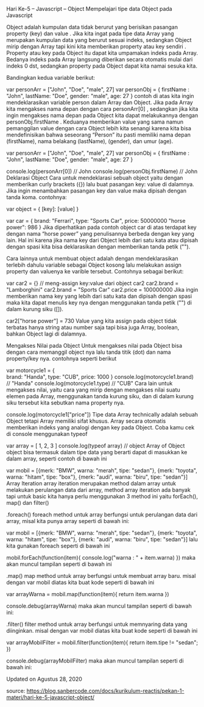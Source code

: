 Hari Ke-5 – Javascript – Object
Mempelajari tipe data Object pada Javascript

Object adalah kumpulan data tidak berurut yang berisikan pasangan property (key) dan value . Jika kita ingat pada tipe data Array yang merupakan kumpulan data yang berurut sesuai indeks, sedangkan Object mirip dengan Array tapi kini kita memberikan property atau key sendiri .
Property atau key pada Object itu dapat kita umpamakan indeks pada Array. Bedanya indeks pada Array langsung diberikan secara otomatis mulai dari indeks 0 dst, sedangkan property pada Object dapat kita namai sesuka kita.

Bandingkan kedua variable berikut:

var personArr = ["John", "Doe", "male", 27]
var personObj = {
    firstName : "John",
    lastName: "Doe",
    gender: "male",
    age: 27
} 
contoh di atas kita ingin mendeklarasikan variable person dalam Array dan Object. Jika pada Array kita mengakses nama depan dengan cara personArr[0] , sedangkan jika kita ingin mengakses nama depan pada Object kita dapat melakukannya dengan personObj.firstName . Keduanya memberikan value yang sama namun pemanggilan value dengan cara Object lebih kita senangi karena kita bisa mendefinisikan bahwa seseorang “Person” itu pasti memiliki nama depan (firstName), nama belakang (lastName), (gender), dan umur (age).

var personArr = ["John", "Doe", "male", 27]
var personObj = {
    firstName : "John",
    lastName: "Doe",
    gender: "male",
    age: 27
}
 
console.log(personArr[0]) // John
console.log(personObj.firstName) // John 
Deklarasi Object 
Cara untuk mendeklarasi sebuah object yaitu dengan memberikan curly brackets ({}) lalu buat pasangan key: value di dalamnya. Jika ingin menambahkan pasangan key dan value maka dipisah dengan tanda koma. contohnya:

var object = {
    [key]: [value]
}
 
var car = {
    brand: "Ferrari",
    type: "Sports Car",
    price: 50000000
    "horse power": 986
}
Jika diperhatikan pada contoh object car di atas terdapat key dengan nama “horse power” yang penulisannya berbeda dengan key yang lain. Hal ini karena jika nama key dari Object lebih dari satu kata atau dipisah dengan spasi kita bisa deklarasikan dengan memberikan tanda petik ("").

Cara lainnya untuk membuat object adalah dengan mendeklarasikan terlebih dahulu variable sebagai Object kosong lalu melakukan assign property dan valuenya ke varible tersebut. Contohnya sebagai berikut:

var car2 = {}
// meng-assign key:value dari object car2
car2.brand = "Lamborghini"
car2.brand = "Sports Car"
car2.price = 100000000 
Jika ingin memberikan nama key yang lebih dari satu kata dan dipisah dengan spasi maka kita dapat menulis key nya dengan menggunakan tanda petik ("") di dalam kurung siku ([]).

car2["horse power"] = 730 
Value yang kita assign pada object tidak terbatas hanya string atau number saja tapi bisa juga Array, boolean, bahkan Object lagi di dalamnya.

Mengakses Nilai pada Object
Untuk mengakses nilai pada Object bisa dengan cara memanggil object nya lalu tanda titik (dot) dan nama property/key nya. contohnya seperti berikut

var motorcycle1 = {    
    brand: "Handa",
    type: "CUB",
    price: 1000
}
console.log(motorcycle1.brand) // "Handa"
console.log(motorcycle1.type) // "CUB"
Cara lain untuk mengakses nilai, yaitu cara yang mirip dengan mengakses nilai suatu elemen pada Array, menggunakan tanda kurung siku, dan di dalam kurung siku tersebut kita sebutkan nama property nya.

console.log(motorcycle1["price"])
Tipe data Array technically adalah sebuah Object tetapi Array memiliki sifat khusus. Array secara otomatis memberikan indeks yang analogi dengan key pada Object. Coba kamu cek di console menggunakan typeof

var array = [ 1, 2, 3 ] 
console.log(typeof array) // object
Array of Object
object bisa termasuk dalam tipe data yang berarti dapat di masukkan ke dalam array, seperti contoh di bawah ini

var mobil = [{merk: "BMW", warna: "merah", tipe: "sedan"}, {merk: "toyota", warna: "hitam", tipe: "box"}, {merk: "audi", warna: "biru", tipe: "sedan"}]
Array Iteration
array iteration merupakan method dalam array untuk melakukan perulangan data dari array, method array iteration ada banyak tapi untuk basic kita hanya perlu menggunakan 3 method ini yaitu forEach(), map() dan filter()

.foreach()
foreach method untuk array berfungsi untuk perulangan data dari array, misal kita punya array seperti di bawah ini:

var mobil = [{merk: "BMW", warna: "merah", tipe: "sedan"}, {merk: "toyota", warna: "hitam", tipe: "box"}, {merk: "audi", warna: "biru", tipe: "sedan"}]
lalu kita gunakan foreach seperti di bawah ini

mobil.forEach(function(item){
   console.log("warna : " + item.warna)
})
maka akan muncul tampilan seperti di bawah ini


.map()
map method untuk array berfungsi untuk membuat array baru. misal dengan var mobil diatas kita buat kode seperti di bawah ini

var arrayWarna = mobil.map(function(item){
   return item.warna
})

console.debug(arrayWarna)
maka akan muncul tampilan seperti di bawah ini:


.filter()
filter method untuk array berfungsi untuk memnyaring data yang diinginkan. misal dengan var mobil diatas kita buat kode seperti di bawah ini

var arrayMobilFilter = mobil.filter(function(item){
   return item.tipe != "sedan";
})

console.debug(arrayMobilFilter)
maka akan muncul tampilan seperti di bawah ini:


Updated on Agustus 28, 2020

source: https://blog.sanbercode.com/docs/kurikulum-reactjs/pekan-1-materi/hari-ke-5-javascript-object/
